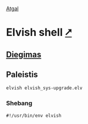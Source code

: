 [Atgal](./readme.md)

# Elvish shell [&#x2B67;](https://elv.sh/)

## [Diegimas](../install/elvish_readme.md)

## Paleistis

```bash
elvish elvish_sys-upgrade.elv
```

### Shebang

```shebang
#!/usr/bin/env elvish
```
